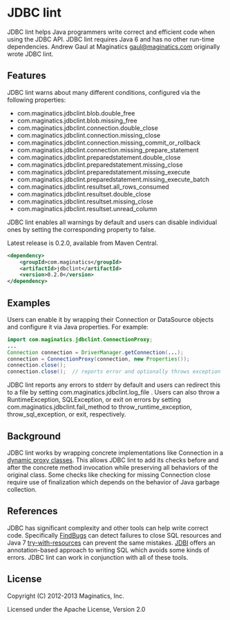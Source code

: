 JDBC lint
=========
JDBC lint helps Java programmers write correct and efficient code when using
the JDBC API.  JDBC lint requires Java 6 and has no other run-time
dependencies.  Andrew Gaul at Maginatics <gaul@maginatics.com> originally wrote
JDBC lint.

Features
--------
JDBC lint warns about many different conditions, configured via the following
properties:

* com.maginatics.jdbclint.blob.double\_free
* com.maginatics.jdbclint.blob.missing\_free
* com.maginatics.jdbclint.connection.double\_close
* com.maginatics.jdbclint.connection.missing\_close
* com.maginatics.jdbclint.connection.missing\_commit\_or\_rollback
* com.maginatics.jdbclint.connection.missing\_prepare\_statement
* com.maginatics.jdbclint.preparedstatement.double\_close
* com.maginatics.jdbclint.preparedstatement.missing\_close
* com.maginatics.jdbclint.preparedstatement.missing\_execute
* com.maginatics.jdbclint.preparedstatement.missing\_execute\_batch
* com.maginatics.jdbclint.resultset.all\_rows\_consumed
* com.maginatics.jdbclint.resultset.double\_close
* com.maginatics.jdbclint.resultset.missing\_close
* com.maginatics.jdbclint.resultset.unread\_column

JDBC lint enables all warnings by default and users can disable individual ones
by setting the corresponding property to false.

Latest release is 0.2.0, available from Maven Central.

```xml
<dependency>
    <groupId>com.maginatics</groupId>
    <artifactId>jdbclint</artifactId>
    <version>0.2.0</version>
</dependency>
```

Examples
--------
Users can enable it by wrapping their Connection or DataSource objects and
configure it via Java properties.  For example:

```java
import com.maginatics.jdbclint.ConnectionProxy;
...
Connection connection = DriverManager.getConnection(...);
connection = ConnectionProxy(connection, new Properties());
connection.close();
connection.close();  // reports error and optionally throws exception
```

JDBC lint reports any errors to stderr by default and users can redirect this
to a file by setting com.maginatics.jdbclint.log\_file .  Users can also throw
a RuntimeException, SQLException, or exit on errors by setting
com.maginatics.jdbclint.fail\_method to throw\_runtime\_exception,
throw\_sql\_exception, or exit, respectively.

Background
----------
JDBC lint works by wrapping concrete implementations like Connection in a
[dynamic proxy classes](http://docs.oracle.com/javase/6/docs/api/java/lang/reflect/Proxy.html).
This allows JDBC lint to add its checks before and
after the concrete method invocation while preserving all behaviors of the
original class.  Some checks like checking for missing Connection close require
use of finalization which depends on the behavior of Java garbage collection.

References
----------
JDBC has significant complexity and other tools can help write correct code.
Specifically [FindBugs](http://findbugs.sourceforge.net/)
can detect failures to close SQL resources and Java 7
[try-with-resources](http://docs.oracle.com/javase/tutorial/essential/exceptions/tryResourceClose.html)
can prevent the same mistakes.
[JDBI](http://jdbi.org/) offers an
annotation-based approach to writing SQL which avoids some kinds of errors.
JDBC lint can work in conjunction with all of these tools.

License
-------
Copyright (C) 2012-2013 Maginatics, Inc.

Licensed under the Apache License, Version 2.0
